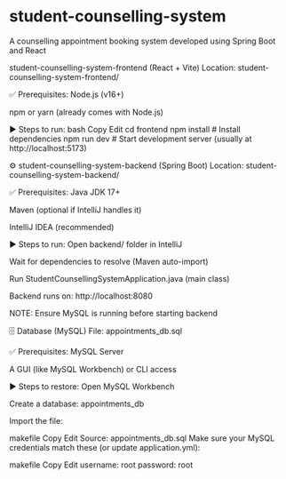 # student-counselling-system
A counselling appointment booking system developed using Spring Boot and React

student-counselling-system-frontend (React + Vite)
Location: student-counselling-system-frontend/

✅ Prerequisites:
Node.js (v16+)

npm or yarn (already comes with Node.js)

▶️ Steps to run:
bash
Copy
Edit
cd frontend
npm install         # Install dependencies
npm run dev         # Start development server (usually at http://localhost:5173)

⚙️ student-counselling-system-backend (Spring Boot)
Location: student-counselling-system-backend/

✅ Prerequisites:
Java JDK 17+

Maven (optional if IntelliJ handles it)

IntelliJ IDEA (recommended)

▶️ Steps to run:
Open backend/ folder in IntelliJ

Wait for dependencies to resolve (Maven auto-import)

Run StudentCounsellingSystemApplication.java (main class)

Backend runs on: http://localhost:8080

NOTE: Ensure MySQL is running before starting backend

🗄️ Database (MySQL)
File: appointments_db.sql

✅ Prerequisites:
MySQL Server

A GUI (like MySQL Workbench) or CLI access

▶️ Steps to restore:
Open MySQL Workbench

Create a database: appointments_db

Import the file:

makefile
Copy
Edit
Source: appointments_db.sql
Make sure your MySQL credentials match these (or update application.yml):

makefile
Copy
Edit
username: root
password: root
